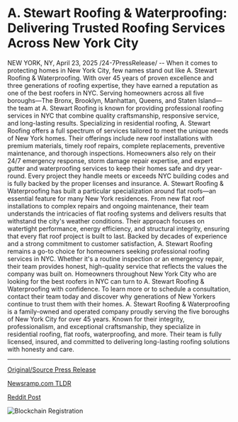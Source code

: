 # A. Stewart Roofing & Waterproofing: Delivering Trusted Roofing Services Across New York City

NEW YORK, NY, April 23, 2025 /24-7PressRelease/ -- When it comes to protecting homes in New York City, few names stand out like A. Stewart Roofing & Waterproofing. With over 45 years of proven excellence and three generations of roofing expertise, they have earned a reputation as one of the best roofers in NYC. Serving homeowners across all five boroughs—The Bronx, Brooklyn, Manhattan, Queens, and Staten Island—the team at A. Stewart Roofing is known for providing professional roofing services in NYC that combine quality craftsmanship, responsive service, and long-lasting results.  Specializing in residential roofing, A. Stewart Roofing offers a full spectrum of services tailored to meet the unique needs of New York homes. Their offerings include new roof installations with premium materials, timely roof repairs, complete replacements, preventive maintenance, and thorough inspections. Homeowners also rely on their 24/7 emergency response, storm damage repair expertise, and expert gutter and waterproofing services to keep their homes safe and dry year-round. Every project they handle meets or exceeds NYC building codes and is fully backed by the proper licenses and insurance.  A. Stewart Roofing & Waterproofing has built a particular specialization around flat roofs—an essential feature for many New York residences. From new flat roof installations to complex repairs and ongoing maintenance, their team understands the intricacies of flat roofing systems and delivers results that withstand the city's weather conditions. Their approach focuses on watertight performance, energy efficiency, and structural integrity, ensuring that every flat roof project is built to last.  Backed by decades of experience and a strong commitment to customer satisfaction, A. Stewart Roofing remains a go-to choice for homeowners seeking professional roofing services in NYC. Whether it's a routine inspection or an emergency repair, their team provides honest, high-quality service that reflects the values the company was built on.  Homeowners throughout New York City who are looking for the best roofers in NYC can turn to A. Stewart Roofing & Waterproofing with confidence. To learn more or to schedule a consultation, contact their team today and discover why generations of New Yorkers continue to trust them with their homes.  A. Stewart Roofing & Waterproofing is a family-owned and operated company proudly serving the five boroughs of New York City for over 45 years. Known for their integrity, professionalism, and exceptional craftsmanship, they specialize in residential roofing, flat roofs, waterproofing, and more. Their team is fully licensed, insured, and committed to delivering long-lasting roofing solutions with honesty and care. 

---

[Original/Source Press Release](https://www.24-7pressrelease.com/press-release/522084/a-stewart-roofing-waterproofing-delivering-trusted-roofing-services-across-new-york-city)
                    

[Newsramp.com TLDR](https://newsramp.com/curated-news/a-stewart-roofing-waterproofing-nyc-s-premier-roofing-services-provider/ac1b03698f3eb94c2857a59eb4c8d555) 

 



[Reddit Post](https://www.reddit.com/r/RealEstate_NewsRamp/comments/1k5t5ci/a_stewart_roofing_waterproofing_nycs_premier/) 



![Blockchain Registration](https://cdn.newsramp.app/24-7PressRelease/qrcode/254/23/smogyV_8.webp)